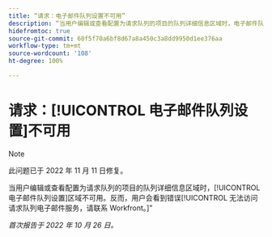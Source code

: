 ```yaml
---
title: “请求：电子邮件队列设置不可用”
description: “当用户编辑或查看配置为请求队列的项目的队列详细信息区域时，电子邮件队列设置区域不可用。反而，用户会看到错误‘无法访问请求队列电子邮件服务，请联系 Workfront。’”
hidefromtoc: true
source-git-commit: 60f5f70a6bf8d67a8a450c3a8dd9950d1ee376aa
workflow-type: tm+mt
source-wordcount: '108'
ht-degree: 100%

---
```



# 请求：[!UICONTROL 电子邮件队列设置]不可用

>[!NOTE]
>
>此问题已于 2022 年 11 月 11 日修复。

当用户编辑或查看配置为请求队列的项目的队列详细信息区域时，[!UICONTROL 电子邮件队列设置]区域不可用。反而，用户会看到错误[!UICONTROL 无法访问请求队列电子邮件服务，请联系 Workfront。]”

_首次报告于 2022 年 10 月 26 日。_

